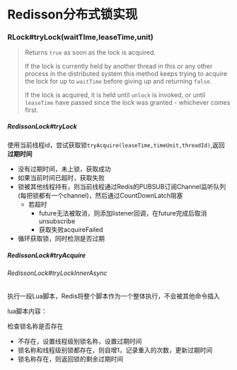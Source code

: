 # Redisson分布式锁实现

### RLock#tryLock(waitTIme,leaseTime,unit)

>Returns <code>true</code> as soon as the lock is acquired.
>
>If the lock is currently held by another thread in this or any other process in the distributed system this method keeps trying to acquire the lock for up to <code>waitTime</code> before giving up and returning <code>false</code>. 
>
>If the lock is acquired, it is held until <code>unlock</code> is invoked, or until <code>leaseTime</code> have passed since the lock was granted - whichever comes first.
##### RedissonLock#tryLock

使用当前线程id，尝试获取锁`tryAcquire(leaseTime,timeUnit,threadId)`,返回**过期时间**

* 没有过期时间，未上锁，获取成功
* 如果当前时间已超时，获取失败
* 锁被其他线程持有，则当前线程通过Redis的PUBSUB订阅Channel监听队列(每把锁都有一个channel)，然后通过CountDownLatch阻塞
  * 若超时
    * future无法被取消，则添加listener回调，在future完成后取消unsubscribe
    * 获取失败acquireFailed
* 循环获取锁，同时检测是否过期

##### RedissonLock#tryAcquire

###### RedissonLock#tryLockInnerAsync

执行一段Lua脚本，Redis将整个脚本作为一个整体执行，不会被其他命令插入

lua脚本内容：

检查锁名称是否存在

* 不存在，设置线程级别锁名称，设置过期时间
* 锁名称和线程级别锁都存在，则自增1，记录重入的次数，更新过期时间
* 锁名称存在，则返回锁的剩余过期时间

